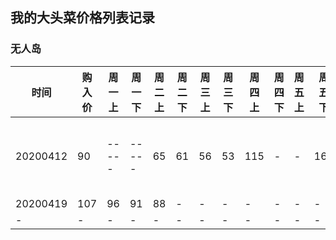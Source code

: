 ## 我的大头菜价格列表记录

### 无人岛

|时间|购入价|周一上|周一下|周二上|周二下|周三上|周三下|周四上|周四下|周五上|周五下|周六上|周六下|
|----|------|-----|-----|------|-----|-----|------|------|-----|-----|------|-----|------|
|20200412|90|-----|-----|65|61|56|53|115|-|-|168|-----|------|
|20200419|107|96|91|88|-|-|-|-|-|-|-|-|-|
|-|-|-|-|-|-|-|-|-|-|-|-|-|-|


